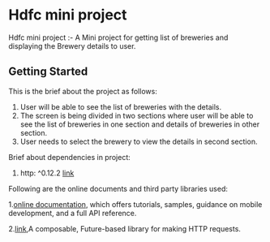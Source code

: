 # Hdfc mini project

Hdfc mini project :- A Mini project for getting list of breweries and displaying the Brewery details to user.

## Getting Started

This is the brief about the project as follows:
1. User will be able to see the list of breweries with the details.
2. The screen is being divided in two sections where user will be able to see the list of breweries in one section and details of breweries in other section.
3. User needs to select the brewery to view the details in second section.

Brief about dependencies in project:
1. http: ^0.12.2 [link](https://pub.dev/packages/http)


Following are the online documents and third party libraries used:

1.[online documentation](https://flutter.dev/docs), which offers tutorials,
samples, guidance on mobile development, and a full API reference.

2.[link](https://pub.dev/packages/http),A composable, Future-based library for making HTTP requests.
